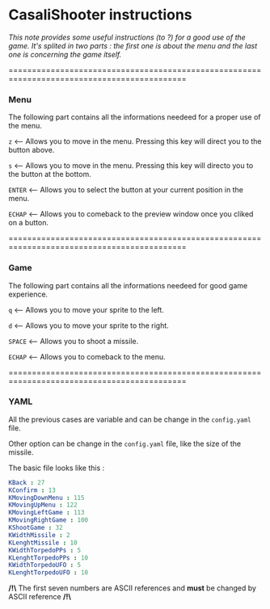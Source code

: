 # CasaliShooter instructions

*This note provides some useful instructions (to ?) for a good use of the game.*
*It's splited in two parts : the first one is about the menu and the last one is concerning the game itself.*


============================================================================================

### __Menu__
The following part contains all the informations needeed for a proper use of the menu.

`z` <-- Allows you to move in the menu. Pressing this key will direct you to the button above.

`s` <-- Allows you to move in the menu. Pressing this key will directo you to the button at the bottom.

`ENTER` <-- Allows you to select the button at your current position in the menu.

`ECHAP` <-- Allows you to comeback to the preview window once you cliked on a button.

============================================================================================


### __Game__
The following part contains all the informations needeed for good game experience.

`q` <-- Allows you to move your sprite to the left.

`d` <-- Allows you to move your sprite to the right.

`SPACE` <-- Allows you to shoot a missile.

`ECHAP` <-- Allows you to comeback to the menu.

============================================================================================


### __YAML__
All the previous cases are variable and can be change in the `config.yaml` file.

Other option can be change in the `config.yaml` file, like the size of the missile.

The basic file looks like this : 

```yaml
KBack : 27
KConfirm : 13
KMovingDownMenu : 115
KMovingUpMenu : 122
KMovingLeftGame : 113
KMovingRightGame : 100
KShootGame : 32
KWidthMissile : 2
KLenghtMissile : 10
KWidthTorpedoPPs : 5
KLenghtTorpedoPPs : 10
KWidthTorpedoUFO : 5
KLenghtTorpedoUFO : 10
```

**/!\\** The first seven numbers are ASCII references and **must** be changed by ASCII reference **/!\\**
